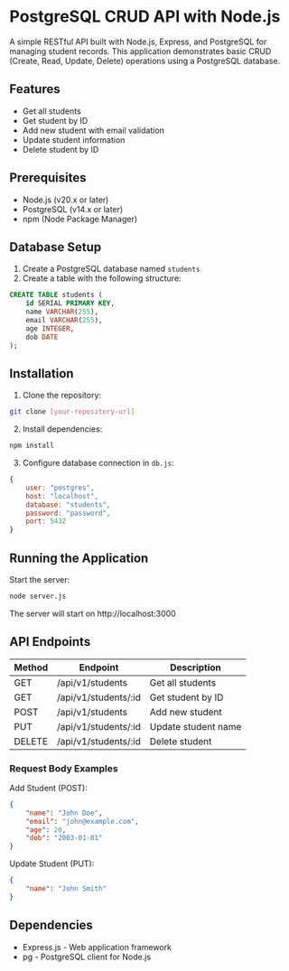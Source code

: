 # PostgreSQL CRUD API with Node.js

A simple RESTful API built with Node.js, Express, and PostgreSQL for managing student records. This application demonstrates basic CRUD (Create, Read, Update, Delete) operations using a PostgreSQL database.

## Features

- Get all students
- Get student by ID
- Add new student with email validation
- Update student information
- Delete student by ID

## Prerequisites

- Node.js (v20.x or later)
- PostgreSQL (v14.x or later)
- npm (Node Package Manager)

## Database Setup

1. Create a PostgreSQL database named `students`
2. Create a table with the following structure:

```sql
CREATE TABLE students (
    id SERIAL PRIMARY KEY,
    name VARCHAR(255),
    email VARCHAR(255),
    age INTEGER,
    dob DATE
);
```

## Installation

1. Clone the repository:
```bash
git clone [your-repository-url]
```

2. Install dependencies:
```bash
npm install
```

3. Configure database connection in `db.js`:
```javascript
{
    user: "postgres",
    host: "localhost",
    database: "students",
    password: "password",
    port: 5432
}
```

## Running the Application

Start the server:
```bash
node server.js
```

The server will start on http://localhost:3000

## API Endpoints

| Method | Endpoint | Description |
|--------|----------|-------------|
| GET | /api/v1/students | Get all students |
| GET | /api/v1/students/:id | Get student by ID |
| POST | /api/v1/students | Add new student |
| PUT | /api/v1/students/:id | Update student name |
| DELETE | /api/v1/students/:id | Delete student |

### Request Body Examples

Add Student (POST):
```json
{
    "name": "John Doe",
    "email": "john@example.com",
    "age": 20,
    "dob": "2003-01-01"
}
```

Update Student (PUT):
```json
{
    "name": "John Smith"
}
```

## Dependencies

- Express.js - Web application framework
- pg - PostgreSQL client for Node.js